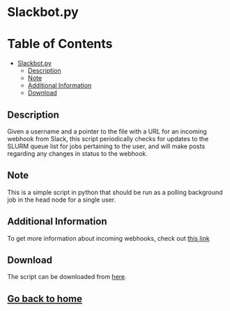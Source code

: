 # Slackbot.py

Table of Contents
=================

   * [Slackbot.py](#slackbotpy)
      * [Description](#description)
      * [Note](#note)
      * [Additional Information](#additional-information)
      * [Download](#download)

## Description

Given a username and a pointer to the file with a URL for an incoming webhook from Slack, this script periodically checks for updates to the SLURM queue list for jobs pertaining to the user, and will make posts regarding any changes in status to the webhook.

## Note
This is a simple script in python that should be run as a polling background job in the head node for a single user. 

## Additional Information
To get more information about incoming webhooks, check out [this link](https://api.slack.com/incoming-webhooks)

## Download
The script can be downloaded from [here](http://akshayc.com/useful_scripts/python/slack_SLURM/slackbot.py).

## [Go back to home](http://akshayc.com/useful_scripts)